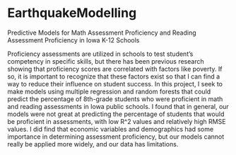 # EarthquakeModelling

Predictive Models for Math Assessment Proficiency and Reading Assessment Proficiency in Iowa K-12 Schools

Proficiency assessments are utilized in schools to test student’s competency in specific skills, but there has been previous 
research showing that proficiency scores are correlated with factors like poverty. If so, it is important to recognize that 
these factors exist so that I can find a way to reduce their influence on student success. In this project, I seek to make models 
using multiple regression and random forests that could predict the percentage of 8th-grade students who were proficient in math and 
reading assessments in Iowa public schools. I found that in general, our models were not great at predicting the percentage of students 
that would be proficient in assessments, with low R^2 values and relatively high RMSE values. I did find that economic variables and 
demographics had some importance in determining assessment proficiency, but our models cannot really be applied more widely, and our 
data has limitations. 
